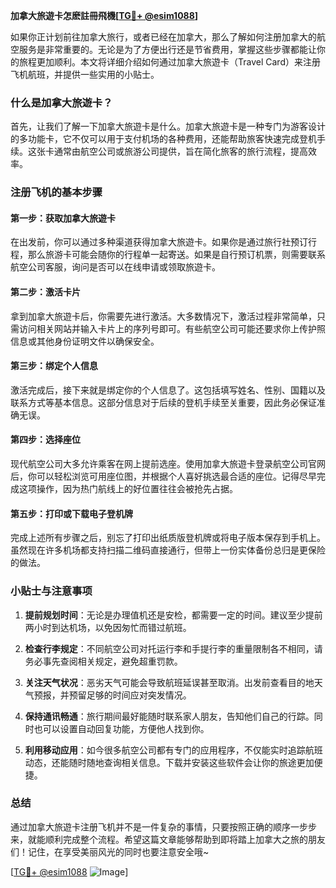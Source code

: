 **加拿大旅遊卡怎麽註冊飛機[[TG💪+ @esim1088](https://t.me/s/esim1088)]**

如果你正计划前往加拿大旅行，或者已经在加拿大，那么了解如何注册加拿大的航空服务是非常重要的。无论是为了方便出行还是节省费用，掌握这些步骤都能让你的旅程更加顺利。本文将详细介绍如何通过加拿大旅遊卡（Travel Card）来注册飞机航班，并提供一些实用的小贴士。

### 什么是加拿大旅遊卡？

首先，让我们了解一下加拿大旅遊卡是什么。加拿大旅遊卡是一种专门为游客设计的多功能卡，它不仅可以用于支付机场的各种费用，还能帮助旅客快速完成登机手续。这张卡通常由航空公司或旅游公司提供，旨在简化旅客的旅行流程，提高效率。

### 注册飞机的基本步骤

#### 第一步：获取加拿大旅遊卡
在出发前，你可以通过多种渠道获得加拿大旅遊卡。如果你是通过旅行社预订行程，那么旅游卡可能会随你的行程单一起寄送。如果是自行预订机票，则需要联系航空公司客服，询问是否可以在线申请或领取旅遊卡。

#### 第二步：激活卡片
拿到加拿大旅遊卡后，你需要先进行激活。大多数情况下，激活过程非常简单，只需访问相关网站并输入卡片上的序列号即可。有些航空公司可能还要求你上传护照信息或其他身份证明文件以确保安全。

#### 第三步：绑定个人信息
激活完成后，接下来就是绑定你的个人信息了。这包括填写姓名、性别、国籍以及联系方式等基本信息。这部分信息对于后续的登机手续至关重要，因此务必保证准确无误。

#### 第四步：选择座位
现代航空公司大多允许乘客在网上提前选座。使用加拿大旅遊卡登录航空公司官网后，你可以轻松浏览可用座位图，并根据个人喜好挑选最合适的座位。记得尽早完成这项操作，因为热门航线上的好位置往往会被抢先占据。

#### 第五步：打印或下载电子登机牌
完成上述所有步骤之后，别忘了打印出纸质版登机牌或将电子版本保存到手机上。虽然现在许多机场都支持扫描二维码直接通行，但带上一份实体备份总归是更保险的做法。

### 小贴士与注意事项

1. **提前规划时间**：无论是办理值机还是安检，都需要一定的时间。建议至少提前两小时到达机场，以免因匆忙而错过航班。
   
2. **检查行李规定**：不同航空公司对托运行李和手提行李的重量限制各不相同，请务必事先查阅相关规定，避免超重罚款。

3. **关注天气状况**：恶劣天气可能会导致航班延误甚至取消。出发前查看目的地天气预报，并预留足够的时间应对突发情况。

4. **保持通讯畅通**：旅行期间最好能随时联系家人朋友，告知他们自己的行踪。同时也可以设置自动回复功能，方便他人找到你。

5. **利用移动应用**：如今很多航空公司都有专门的应用程序，不仅能实时追踪航班动态，还能随时随地查询相关信息。下载并安装这些软件会让你的旅途更加便捷。

### 总结

通过加拿大旅遊卡注册飞机并不是一件复杂的事情，只要按照正确的顺序一步步来，就能顺利完成整个流程。希望这篇文章能够帮助到即将踏上加拿大之旅的朋友们！记住，在享受美丽风光的同时也要注意安全哦~

[[TG💪+ @esim1088](https://t.me/s/esim1088) ![Image](https://i.postimg.cc/4NQfJmqS/Snipaste-2025-05-13-00-14-12.png)]